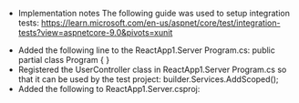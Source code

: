 * Implementation notes
The following guide was used to setup integration tests:
https://learn.microsoft.com/en-us/aspnet/core/test/integration-tests?view=aspnetcore-9.0&pivots=xunit


- Added the following line to the ReactApp1.Server Program.cs:
  public partial class Program { }
- Registered the UserController class in ReactApp1.Server Program.cs so that it can be used by the test project:
  builder.Services.AddScoped<UserController>();
- Added the following to ReactApp1.Server.csproj:
  <ItemGroup>
     <InternalsVisibleTo Include="ServerTestProject" />
  </ItemGroup>